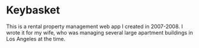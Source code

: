 # Keybasket

This is a rental property management web app I created in 2007-2008. I wrote it for my wife, who was managing several large
apartment buildings in Los Angeles at the time.
